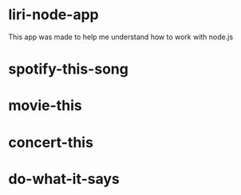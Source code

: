 # liri-node-app

This app was made to help me understand how to work with node.js

# spotify-this-song

# movie-this

# concert-this

# do-what-it-says

